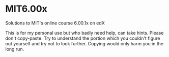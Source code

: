 # MIT6.00x
Solutions to MIT's online course 6.00.1x on edX

This is for my personal use but who badly need help, can take hints. Please don't copy-paste. Try to understand the portion which you couldn't figure out yourself and try not to look further. Copying would only harm you in the long run.
